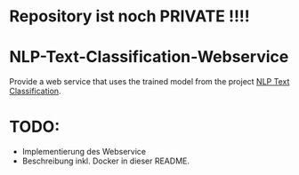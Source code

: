 # Repository ist noch PRIVATE !!!!

# NLP-Text-Classification-Webservice
Provide a web service that uses the trained model from the project [NLP Text Classification](https://github.com/tobiassteidle/NLP-Text-Classification).

# TODO:
- Implementierung des Webservice
- Beschreibung inkl. Docker in dieser README.

